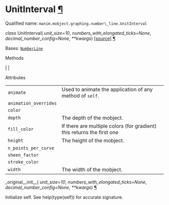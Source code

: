 # UnitInterval [¶](https://docs.manim.community/en/stable/reference/manim.mobject.graphing.number_line.UnitInterval.html\#unitinterval "Link to this heading")

Qualified name: `manim.mobject.graphing.number\_line.UnitInterval`

_class_ UnitInterval( _unit\_size=10_, _numbers\_with\_elongated\_ticks=None_, _decimal\_number\_config=None_, _\*\*kwargs_) [\[source\]](https://docs.manim.community/en/stable/_modules/manim/mobject/graphing/number_line.html#UnitInterval) [¶](https://docs.manim.community/en/stable/reference/manim.mobject.graphing.number_line.UnitInterval.html#manim.mobject.graphing.number_line.UnitInterval "Link to this definition")

Bases: [`NumberLine`](https://docs.manim.community/en/stable/reference/manim.mobject.graphing.number_line.NumberLine.html#manim.mobject.graphing.number_line.NumberLine "manim.mobject.graphing.number_line.NumberLine")

Methods

|
|

Attributes

|     |     |
| --- | --- |
| `animate` | Used to animate the application of any method of `self`. |
| `animation_overrides` |  |
| `color` |  |
| `depth` | The depth of the mobject. |
| `fill_color` | If there are multiple colors (for gradient) this returns the first one |
| `height` | The height of the mobject. |
| `n_points_per_curve` |  |
| `sheen_factor` |  |
| `stroke_color` |  |
| `width` | The width of the mobject. |

\_original\_\_init\_\_( _unit\_size=10_, _numbers\_with\_elongated\_ticks=None_, _decimal\_number\_config=None_, _\*\*kwargs_) [¶](https://docs.manim.community/en/stable/reference/manim.mobject.graphing.number_line.UnitInterval.html#manim.mobject.graphing.number_line.UnitInterval._original__init__ "Link to this definition")

Initialize self. See help(type(self)) for accurate signature.